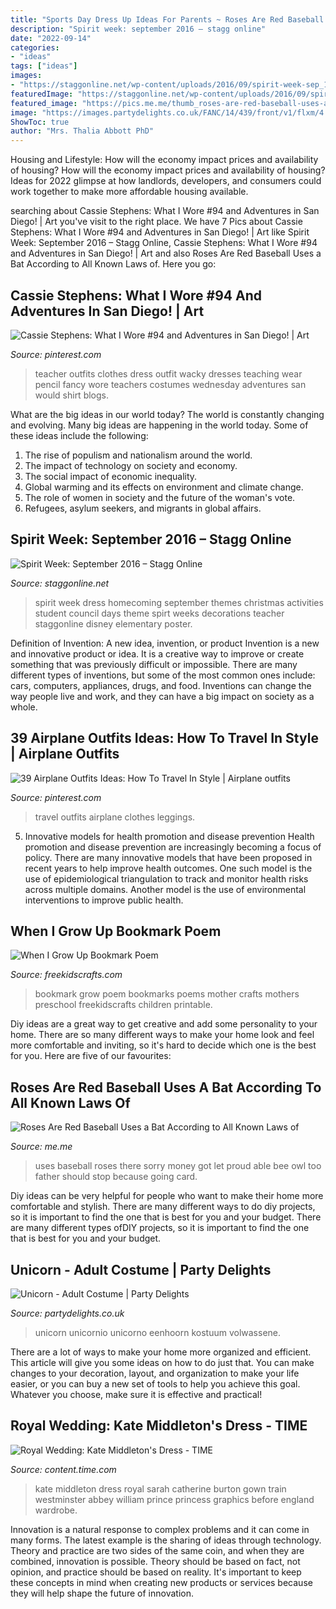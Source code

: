```yaml
---
title: "Sports Day Dress Up Ideas For Parents ~ Roses Are Red Baseball Uses A Bat According To All Known Laws Of"
description: "Spirit week: september 2016 – stagg online"
date: "2022-09-14"
categories:
- "ideas"
tags: ["ideas"]
images:
- "https://staggonline.net/wp-content/uploads/2016/09/spirit-week-sep_15962586_fcc8d9116bf7906cca089a84c86d4200110ce9ec.png"
featuredImage: "https://staggonline.net/wp-content/uploads/2016/09/spirit-week-sep_15962586_fcc8d9116bf7906cca089a84c86d4200110ce9ec.png"
featured_image: "https://pics.me.me/thumb_roses-are-red-baseball-uses-a-bat-according-to-all-63460264.png"
image: "https://images.partydelights.co.uk/FANC/14/439/front/v1/flxm/4.jpg"
ShowToc: true
author: "Mrs. Thalia Abbott PhD"
---
```



Housing and Lifestyle: How will the economy impact prices and availability of housing?
How will the economy impact prices and availability of housing? 
Ideas for 2022 glimpse at how landlords, developers, and consumers could work together to make more affordable housing available.

	

		
searching about Cassie Stephens: What I Wore #94 and Adventures in San Diego! | Art you've visit to the right place. We have 7 Pics about Cassie Stephens: What I Wore #94 and Adventures in San Diego! | Art like Spirit Week: September 2016 – Stagg Online, Cassie Stephens: What I Wore #94 and Adventures in San Diego! | Art and also Roses Are Red Baseball Uses a Bat According to All Known Laws of. Here you go:
		
    
## Cassie Stephens: What I Wore #94 And Adventures In San Diego! | Art

<img loading=lazy src="https://i.pinimg.com/736x/63/7d/c8/637dc88ea166dce689bbf3101d1ff519--teacher-style-teacher-blogs.jpg" onerror="this.onerror=null;this.src='https://tse1.mm.bing.net/th?id=OIP.G820uBSuMowqs9sK2o1N9AHaLr&amp;pid=15.1';" alt="Cassie Stephens: What I Wore #94 and Adventures in San Diego! | Art">

_Source: pinterest.com_

>teacher outfits clothes dress outfit wacky dresses teaching wear pencil fancy wore teachers costumes wednesday adventures san would shirt blogs. 

	

What are the big ideas in our world today?
The world is constantly changing and evolving. Many big ideas are happening in the world today. Some of these ideas include the following:
1. The rise of populism and nationalism around the world.
2. The impact of technology on society and economy.
3. The social impact of economic inequality. 
4. Global warming and its effects on environment and climate change. 
5. The role of women in society and the future of the woman's vote. 
6. Refugees, asylum seekers, and migrants in global affairs. 

    
## Spirit Week: September 2016 – Stagg Online

<img loading=lazy src="https://staggonline.net/wp-content/uploads/2016/09/spirit-week-sep_15962586_fcc8d9116bf7906cca089a84c86d4200110ce9ec.png" onerror="this.onerror=null;this.src='https://tse2.mm.bing.net/th?id=OIP.g-dzx4qtWjSXZlR3bl1ScgHaMj&amp;pid=15.1';" alt="Spirit Week: September 2016 – Stagg Online">

_Source: staggonline.net_

>spirit week dress homecoming september themes christmas activities student council days theme spirt weeks decorations teacher staggonline disney elementary poster. 

	

Definition of Invention: A new idea, invention, or product
Invention is a new and innovative product or idea. It is a creative way to improve or create something that was previously difficult or impossible. There are many different types of inventions, but some of the most common ones include: cars, computers, appliances, drugs, and food. Inventions can change the way people live and work, and they can have a big impact on society as a whole.

    
## 39 Airplane Outfits Ideas: How To Travel In Style | Airplane Outfits

<img loading=lazy src="https://i.pinimg.com/736x/10/38/93/10389355d314700e9b8fc869c97de313.jpg" onerror="this.onerror=null;this.src='https://tse4.mm.bing.net/th?id=OIP.KgC0lpIkrugh2QM8pm4m-QHaLG&amp;pid=15.1';" alt="39 Airplane Outfits Ideas: How To Travel In Style | Airplane outfits">

_Source: pinterest.com_

>travel outfits airplane clothes leggings. 

	

5) Innovative models for health promotion and disease prevention
Health promotion and disease prevention are increasingly becoming a focus of policy. There are many innovative models that have been proposed in recent years to help improve health outcomes. One such model is the use of epidemiological triangulation to track and monitor health risks across multiple domains. Another model is the use of environmental interventions to improve public health.

    
## When I Grow Up Bookmark Poem

<img loading=lazy src="https://www.freekidscrafts.com/wp-content/uploads/when-I-grow-up-bookmark.jpg" onerror="this.onerror=null;this.src='https://tse2.mm.bing.net/th?id=OIP.8CAYPXIUeLUvJb1AHQ5fPwHaK-&amp;pid=15.1';" alt="When I Grow Up Bookmark Poem">

_Source: freekidscrafts.com_

>bookmark grow poem bookmarks poems mother crafts mothers preschool freekidscrafts children printable. 

	

Diy ideas are a great way to get creative and add some personality to your home. There are so many different ways to make your home look and feel more comfortable and inviting, so it's hard to decide which one is the best for you. Here are five of our favourites:

    
## Roses Are Red Baseball Uses A Bat According To All Known Laws Of

<img loading=lazy src="https://pics.me.me/thumb_roses-are-red-baseball-uses-a-bat-according-to-all-63460264.png" onerror="this.onerror=null;this.src='https://tse4.mm.bing.net/th?id=OIP.CS0uwgbL-zc6Qow3zh_BfAAAAA&amp;pid=15.1';" alt="Roses Are Red Baseball Uses a Bat According to All Known Laws of">

_Source: me.me_

>uses baseball roses there sorry money got let proud able bee owl too father should stop because going card. 

	

Diy ideas can be very helpful for people who want to make their home more comfortable and stylish. There are many different ways to do diy projects, so it is important to find the one that is best for you and your budget. There are many different types ofDIY projects, so it is important to find the one that is best for you and your budget.

    
## Unicorn - Adult Costume | Party Delights

<img loading=lazy src="https://images.partydelights.co.uk/FANC/14/439/front/v1/flxm/4.jpg" onerror="this.onerror=null;this.src='https://tse3.mm.bing.net/th?id=OIP.kIKBdkPlV5FV-mcrIL4tJgHaJ4&amp;pid=15.1';" alt="Unicorn - Adult Costume | Party Delights">

_Source: partydelights.co.uk_

>unicorn unicornio unicorno eenhoorn kostuum volwassene. 

	

There are a lot of ways to make your home more organized and efficient. This article will give you some ideas on how to do just that. You can make changes to your decoration, layout, and organization to make your life easier, or you can buy a new set of tools to help you achieve this goal. Whatever you choose, make sure it is effective and practical!

    
## Royal Wedding: Kate Middleton&#039;s Dress - TIME

<img loading=lazy src="http://content.time.com/time/2011/graphics/wedding/p/kate-dress3-b.jpg" onerror="this.onerror=null;this.src='https://tse3.mm.bing.net/th?id=OIP.vZzqkA35unxzbrp202PvNgHaKu&amp;pid=15.1';" alt="Royal Wedding: Kate Middleton&#039;s Dress - TIME">

_Source: content.time.com_

>kate middleton dress royal sarah catherine burton gown train westminster abbey william prince princess graphics before england wardrobe. 

	

Innovation is a natural response to complex problems and it can come in many forms. The latest example is the sharing of ideas through technology. Theory and practice are two sides of the same coin, and when they are combined, innovation is possible. Theory should be based on fact, not opinion, and practice should be based on reality. It's important to keep these concepts in mind when creating new products or services because they will help shape the future of innovation.

